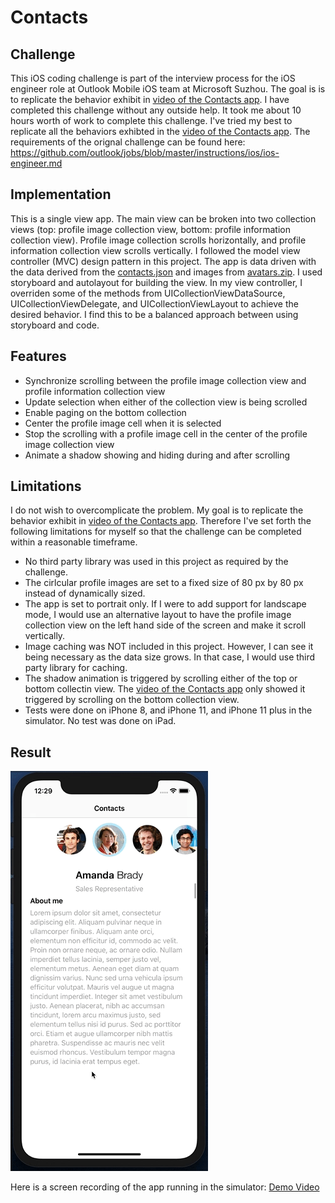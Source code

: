 # Contacts

## Challenge
This iOS coding challenge is part of the interview process for the iOS engineer role at Outlook Mobile iOS team at Microsoft Suzhou. The goal is is to replicate the behavior exhibit in [video of the Contacts app](challenge.mov). I have completed this challenge without any outside help. It took me about 10 hours worth of work to complete this challenge. I've tried my best to replicate all the behaviors exhibted in the [video of the Contacts app](challenge.mov). The requirements of the orignal challenge can be found here:
https://github.com/outlook/jobs/blob/master/instructions/ios/ios-engineer.md 

## Implementation
This is a single view app. The main view can be broken into two collection views (top: profile image collection view, bottom: profile information collection view). Profile image collection scrolls horizontally, and profile information collection view scrolls vertically. I followed the model view controller (MVC) design pattern in this project. The app is data driven with the data derived from the [contacts.json](contacts.json) and images from [avatars.zip](avatars.zip). I used storyboard and autolayout for building the view. In my view controller, I overriden some of the methods from UICollectionViewDataSource, UICollectionViewDelegate, and UICollectionViewLayout to achieve the desired behavior. I find this to be a balanced approach between using storyboard and code.

## Features
- Synchronize scrolling between the profile image collection view and profile information collection view
- Update selection when either of the collection view is being scrolled
- Enable paging on the bottom collection
- Center the profile image cell when it is selected
- Stop the scrolling with a profile image cell in the center of the profile image collection view
- Animate a shadow showing and hiding during and after scrolling

## Limitations
I do not wish to overcomplicate the problem. My goal is to replicate the behavior exhibit in [video of the Contacts app](challenge.mov). Therefore I've set forth the following limitations for myself so that the challenge can be completed within a reasonable timeframe. 

- No third party library was used in this project as required by the challenge.
- The cirlcular profile images are set to a fixed size of 80 px by 80 px instead of dynamically sized.
- The app is set to portrait only. If I were to add support for landscape mode, I would use an alternative layout to have the profile image collection view on the left hand side of the screen and make it scroll vertically. 
- Image caching was NOT included in this project. However, I can see it being necessary as the data size grows. In that case, I would use third party library for caching. 
- The shadow animation is triggered by scrolling either of the top or bottom collectin view. The [video of the Contacts app](challenge.mov) only showed it triggered by scrolling on the bottom collection view.
- Tests were done on iPhone 8, and iPhone 11, and iPhone 11 plus in the simulator. No test was done on iPad.

## Result 
![](ContactsDemo.gif)

Here is a screen recording of the app running in the simulator:
[Demo Video](ContactsDemoRecording.mov)
